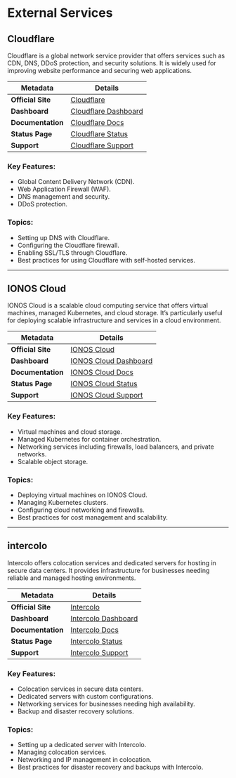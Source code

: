 # External Services

## Cloudflare

Cloudflare is a global network service provider that offers services such as CDN, DNS, DDoS protection, and security solutions. It is widely used for improving website performance and securing web applications.

| **Metadata**          | **Details**                                                         |
|-----------------------|---------------------------------------------------------------------|
| **Official Site**      | [Cloudflare](https://www.cloudflare.com)                            |
| **Dashboard**          | [Cloudflare Dashboard](https://dash.cloudflare.com)                 |
| **Documentation**      | [Cloudflare Docs](https://developers.cloudflare.com/docs/)          |
| **Status Page**        | [Cloudflare Status](https://www.cloudflarestatus.com)               |
| **Support**            | [Cloudflare Support](https://support.cloudflare.com)                |

### Key Features:
- Global Content Delivery Network (CDN).
- Web Application Firewall (WAF).
- DNS management and security.
- DDoS protection.

### Topics:
- Setting up DNS with Cloudflare.
- Configuring the Cloudflare firewall.
- Enabling SSL/TLS through Cloudflare.
- Best practices for using Cloudflare with self-hosted services.

---

## IONOS Cloud

IONOS Cloud is a scalable cloud computing service that offers virtual machines, managed Kubernetes, and cloud storage. It’s particularly useful for deploying scalable infrastructure and services in a cloud environment.

| **Metadata**          | **Details**                                                         |
|-----------------------|---------------------------------------------------------------------|
| **Official Site**      | [IONOS Cloud](https://www.ionos.com/cloud)                          |
| **Dashboard**          | [IONOS Cloud Dashboard](https://login.ionos.com)                    |
| **Documentation**      | [IONOS Cloud Docs](https://www.ionos.com/help/cloud/)               |
| **Status Page**        | [IONOS Cloud Status](https://status.ionos.com)                      |
| **Support**            | [IONOS Cloud Support](https://www.ionos.com/help/)                  |

### Key Features:
- Virtual machines and cloud storage.
- Managed Kubernetes for container orchestration.
- Networking services including firewalls, load balancers, and private networks.
- Scalable object storage.

### Topics:
- Deploying virtual machines on IONOS Cloud.
- Managing Kubernetes clusters.
- Configuring cloud networking and firewalls.
- Best practices for cost management and scalability.

---

## intercolo

Intercolo offers colocation services and dedicated servers for hosting in secure data centers. It provides infrastructure for businesses needing reliable and managed hosting environments.

| **Metadata**          | **Details**                                                         |
|-----------------------|---------------------------------------------------------------------|
| **Official Site**      | [Intercolo](https://www.intercolo.com)                              |
| **Dashboard**          | [Intercolo Dashboard](https://login.intercolo.com)                  |
| **Documentation**      | [Intercolo Docs](https://docs.intercolo.com)                        |
| **Status Page**        | [Intercolo Status](https://status.intercolo.com)                    |
| **Support**            | [Intercolo Support](https://www.intercolo.com/support)              |

### Key Features:
- Colocation services in secure data centers.
- Dedicated servers with custom configurations.
- Networking services for businesses needing high availability.
- Backup and disaster recovery solutions.

### Topics:
- Setting up a dedicated server with Intercolo.
- Managing colocation services.
- Networking and IP management in colocation.
- Best practices for disaster recovery and backups with Intercolo.
